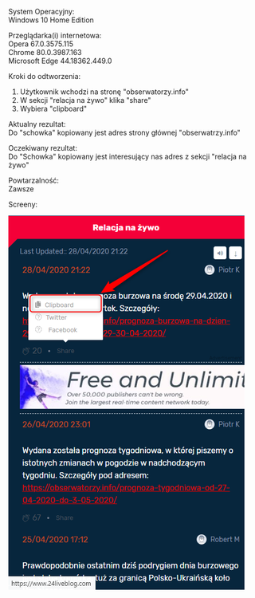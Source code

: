 System Operacyjny:  
Windows 10 Home Edition  

Przeglądarka(i) internetowa:  
Opera 67.0.3575.115  
Chrome 80.0.3987.163  
Microsoft Edge 44.18362.449.0  

Kroki do odtworzenia:  
1. Użytkownik wchodzi na stronę "obserwatorzy.info"  
2. W sekcji "relacja na żywo" klika "share"  
3. Wybiera "clipboard"  

Aktualny rezultat:  
Do "schowka" kopiowany jest adres strony głównej "obserwatrzy.info"  

Oczekiwany rezultat:  
Do "Schowka" kopiowany jest interesujący nas adres z sekcji "relacja na żywo"  

Powtarzalność:  
Zawsze  

Screeny:  

<img src="img/Blad_kopiowanego_linku.png">

